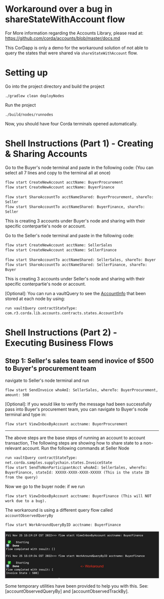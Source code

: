# Workaround over a bug in shareStateWithAccount flow

For More information regarding the Accounts Library, please read at: https://github.com/corda/accounts/blob/master/docs.md

This CorDapp is only a demo for the workaround solution of not able to query the states that were shared via `shareStateWithAccount` flow. 

# Setting up
Go into the project directory and build the project
```
./gradlew clean deployNodes
```
Run the project
```
./build/nodes/runnodes
```
Now, you should have four Corda terminals opened automatically.

# Shell Instructions (Part 1) - Creating & Sharing Accounts
Go to the Buyer's node terminal and paste in the following code: (You can select all 7 lines and copy to the terminal all at once)
```
flow start CreateNewAccount acctName: BuyerProcurement
flow start CreateNewAccount acctName: BuyerFinance

flow start ShareAccountTo acctNameShared: BuyerProcurement, shareTo: Seller
flow start ShareAccountTo acctNameShared: BuyerFinance, shareTo: Seller
```
This is creating 3 accounts under Buyer's node and sharing with their specific conterpartie's node or account.

Go to the Seller's node terminal and paste in the following code: 
```
flow start CreateNewAccount acctName: SellerSales
flow start CreateNewAccount acctName: SellerFinance

flow start ShareAccountTo acctNameShared: SellerSales, shareTo: Buyer
flow start ShareAccountTo acctNameShared: SellerFinance, shareTo: Buyer
```
This is creating 3 accounts under Seller's node and sharing with their specific conterpartie's node or account.

[Optional]: You can run a vaultQuery to see the [AccountInfo](https://training.corda.net/libraries/accounts-lib/#design) that been stored at each node by using: 
```
run vaultQuery contractStateType: com.r3.corda.lib.accounts.contracts.states.AccountInfo
```
# Shell Instructions (Part 2) - Executing Business Flows
## Step 1: Seller's sales team send inovice of $500 to Buyer's procurement team
navigate to Seller's node terminal and run
```
flow start SendInvoice whoAmI: SellerSales, whereTo: BuyerProcurement, amount: 500 
```
[Optional]: If you would like to verify the message had been successfully pass into Buyer's procurement team, you can navigate to Buyer's node terminal and type in: 
```
flow start ViewInboxByAccount acctname: BuyerProcurement
```
-------
The above steps are the base steps of running an account to account transaction, The following steps are showing how to 
share state to a non-relevant account. Run the following commands at Seller Node
```
run vaultQuery contractStateType: net.corda.samples.supplychain.states.InvoiceState
flow start SendToNonParticipantAcct whoAmI: SellerSales, whereTo: BuyerFinance, stateId: XXXXX-XXXX-XXXX-XXXXX (This is the state ID from the query)
```
Now we go to the buyer node: if we run 
```
flow start ViewInboxByAccount acctname: BuyerFinance (This will NOT work due to a bug).
```
The workaround is using a different query flow called `accountObservedQueryBy`
```
flow start WorkAroundQueryByID acctname: BuyerFinance
```
![img.png](img.png)

Some temporary utilities have been provided to help you with this. See: [accountObservedQueryBy] and [accountObservedTrackBy].


